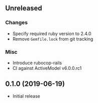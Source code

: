 ## Unreleased

### Changes

* Specify required ruby version to 2.4.0
* Remove `Gemfile.lock` from git tracking

### Misc

* Introduce rubocop-rails
* CI against ActiveModel v6.0.0.rc1


## 0.1.0 (2019-06-19)

* Initial release
